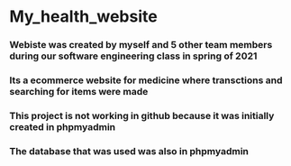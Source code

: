 # My_health_website
### Webiste was created by myself and 5 other team members during our software engineering class in spring of 2021
### Its a ecommerce website for medicine where transctions and searching for items were made
### This project is not working in github because it was initially created in phpmyadmin
### The database that was used was also in phpmyadmin 

